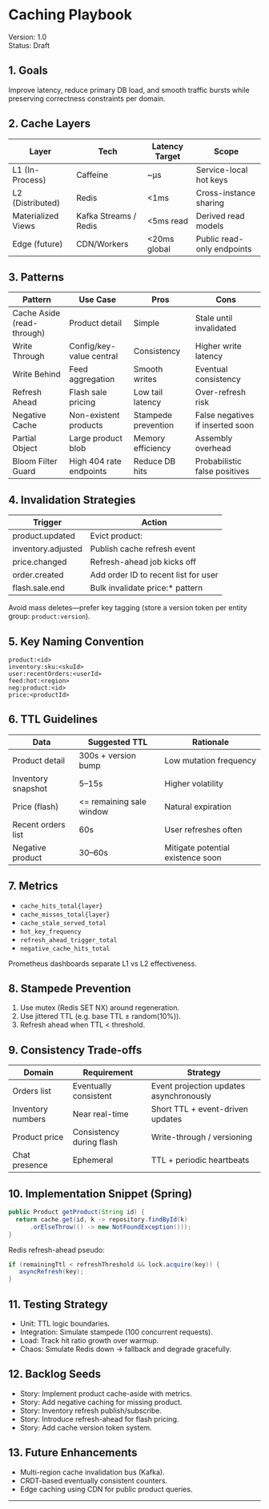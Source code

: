 # Caching Playbook
Version: 1.0  
Status: Draft  

## 1. Goals
Improve latency, reduce primary DB load, and smooth traffic bursts while preserving correctness constraints per domain.

## 2. Cache Layers
| Layer | Tech | Latency Target | Scope |
|-------|------|---------------|-------|
| L1 (In-Process) | Caffeine | ~µs | Service-local hot keys |
| L2 (Distributed) | Redis | <1ms | Cross-instance sharing |
| Materialized Views | Kafka Streams / Redis | <5ms read | Derived read models |
| Edge (future) | CDN/Workers | <20ms global | Public read-only endpoints |

## 3. Patterns
| Pattern | Use Case | Pros | Cons |
|---------|----------|------|------|
| Cache Aside (read-through) | Product detail | Simple | Stale until invalidated |
| Write Through | Config/key-value central | Consistency | Higher write latency |
| Write Behind | Feed aggregation | Smooth writes | Eventual consistency |
| Refresh Ahead | Flash sale pricing | Low tail latency | Over-refresh risk |
| Negative Cache | Non-existent products | Stampede prevention | False negatives if inserted soon |
| Partial Object | Large product blob | Memory efficiency | Assembly overhead |
| Bloom Filter Guard | High 404 rate endpoints | Reduce DB hits | Probabilistic false positives |

## 4. Invalidation Strategies
| Trigger | Action |
|---------|-------|
| product.updated | Evict product:<id> |
| inventory.adjusted | Publish cache refresh event |
| price.changed | Refresh-ahead job kicks off |
| order.created | Add order ID to recent list for user |
| flash.sale.end | Bulk invalidate price:* pattern |

Avoid mass deletes—prefer key tagging (store a version token per entity group: `product:version`).

## 5. Key Naming Convention
```
product:<id>
inventory:sku:<skuId>
user:recentOrders:<userId>
feed:hot:<region>
neg:product:<id>
price:<productId>
```

## 6. TTL Guidelines
| Data | Suggested TTL | Rationale |
|------|---------------|-----------|
| Product detail | 300s + version bump | Low mutation frequency |
| Inventory snapshot | 5–15s | Higher volatility |
| Price (flash) | <= remaining sale window | Natural expiration |
| Recent orders list | 60s | User refreshes often |
| Negative product | 30–60s | Mitigate potential existence soon |

## 7. Metrics
- `cache_hits_total{layer}`
- `cache_misses_total{layer}`
- `cache_stale_served_total`
- `hot_key_frequency`
- `refresh_ahead_trigger_total`
- `negative_cache_hits_total`

Prometheus dashboards separate L1 vs L2 effectiveness.

## 8. Stampede Prevention
1. Use mutex (Redis SET NX) around regeneration.
2. Use jittered TTL (e.g. base TTL ± random(10%)).
3. Refresh ahead when TTL < threshold.

## 9. Consistency Trade-offs
| Domain | Requirement | Strategy |
|--------|-------------|----------|
| Orders list | Eventually consistent | Event projection updates asynchronously |
| Inventory numbers | Near real-time | Short TTL + event-driven updates |
| Product price | Consistency during flash | Write-through / versioning |
| Chat presence | Ephemeral | TTL + periodic heartbeats |

## 10. Implementation Snippet (Spring)
```java
public Product getProduct(String id) {
  return cache.get(id, k -> repository.findById(k)
      .orElseThrow(() -> new NotFoundException()));
}
```

Redis refresh-ahead pseudo:
```java
if (remainingTtl < refreshThreshold && lock.acquire(key)) {
   asyncRefresh(key);
}
```

## 11. Testing Strategy
- Unit: TTL logic boundaries.
- Integration: Simulate stampede (100 concurrent requests).
- Load: Track hit ratio growth over warmup.
- Chaos: Simulate Redis down → fallback and degrade gracefully.

## 12. Backlog Seeds
- Story: Implement product cache-aside with metrics.
- Story: Add negative caching for missing product.
- Story: Inventory refresh publish/subscribe.
- Story: Introduce refresh-ahead for flash pricing.
- Story: Add cache version token system.

## 13. Future Enhancements
- Multi-region cache invalidation bus (Kafka).
- CRDT-based eventually consistent counters.
- Edge caching using CDN for public product queries.

---